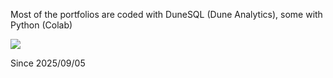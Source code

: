 Most of the portfolios are coded with DuneSQL (Dune Analytics), some with Python (Colab)



![](https://komarev.com/ghpvc/?username=abbysuyuyan&color=9945FF)

Since 2025/09/05
